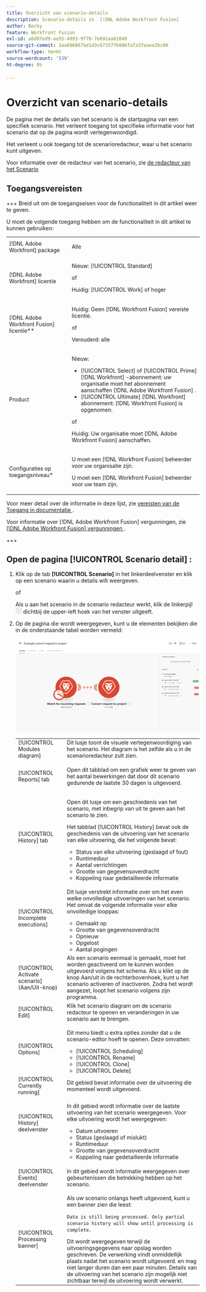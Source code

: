 ```yaml
---
title: Overzicht van scenario-details
description: Scenario-details in  [!DNL Adobe Workfront Fusion]
author: Becky
feature: Workfront Fusion
exl-id: a6d07ed9-aa55-4993-9f78-7e691aa61049
source-git-commit: 3aa896867bd143c67157fb886fafa37eaee2bc00
workflow-type: tm+mt
source-wordcount: '539'
ht-degree: 0%

---
```


# Overzicht van scenario-details

De pagina met de details van het scenario is de startpagina van een specifiek scenario. Het verleent toegang tot specifieke informatie voor het scenario dat op de pagina wordt vertegenwoordigd.

Het verleent u ook toegang tot de scenarioredacteur, waar u het scenario kunt uitgeven.

Voor informatie over de redacteur van het scenario, zie [ de redacteur van het Scenario ](/help/workfront-fusion/get-started-with-fusion/navigate-fusion/scenario-editor.md)

## Toegangsvereisten

+++ Breid uit om de toegangseisen voor de functionaliteit in dit artikel weer te geven.

U moet de volgende toegang hebben om de functionaliteit in dit artikel te kunnen gebruiken:

<table style="table-layout:auto">
 <col> 
 <col> 
 <tbody> 
  <tr> 
   <td role="rowheader">[!DNL Adobe Workfront] package</td> 
   <td> <p>Alle</p> </td> 
  </tr> 
  <tr data-mc-conditions=""> 
   <td role="rowheader">[!DNL Adobe Workfront] licentie</td> 
   <td> <p>Nieuw: [!UICONTROL Standard]</p><p>of</p><p>Huidig: [!UICONTROL Work] of hoger</p> </td> 
  </tr> 
  <tr> 
   <td role="rowheader">[!DNL Adobe Workfront Fusion] licentie**</td> 
   <td>
   <p>Huidig: Geen [!DNL Workfront Fusion] vereiste licentie.</p>
   <p>of</p>
   <p>Verouderd: alle </p>
   </td> 
  </tr> 
  <tr> 
   <td role="rowheader">Product</td> 
   <td>
   <p>Nieuw:</p> <ul><li>[!UICONTROL Select] of [!UICONTROL Prime] [!DNL Workfront] -abonnement: uw organisatie moet het abonnement aanschaffen [!DNL Adobe Workfront Fusion] .</li><li>[!UICONTROL Ultimate] [!DNL Workfront] abonnement: [!DNL Workfront Fusion] is opgenomen.</li></ul>
   <p>of</p>
   <p>Huidig: Uw organisatie moet [!DNL Adobe Workfront Fusion] aanschaffen.</p>
   </td> 
  </tr>
  <tr data-mc-conditions=""> 
   <td role="rowheader">Configuraties op toegangsniveau*</td> 
   <td> 
     <p>U moet een [!DNL Workfront Fusion] beheerder voor uw organisatie zijn.</p>
     <p>U moet een [!DNL Workfront Fusion] beheerder voor uw team zijn.</p>
   </td> 
  </tr> 
   </td> 
  </tr> 
 </tbody> 
</table>

Voor meer detail over de informatie in deze lijst, zie [ vereisten van de Toegang in documentatie ](/help/workfront-fusion/references/licenses-and-roles/access-level-requirements-in-documentation.md).

Voor informatie over [!DNL Adobe Workfront Fusion] vergunningen, zie [[!DNL Adobe Workfront Fusion]  vergunningen ](/help/workfront-fusion/set-up-and-manage-workfront-fusion/licensing-operations-overview/license-automation-vs-integration.md).

+++

## Open de pagina [!UICONTROL Scenario detail] :

1. Klik op de tab **[!UICONTROL Scenario]** in het linkerdeelvenster en klik op een scenario waarin u details wilt weergeven.

   of

   Als u aan het scenario in de scenario redacteur werkt, klik de linkerpijl ![ Uitgaan die pijl ](assets/exit-editing-arrow.png) dichtbij de upper-left hoek van het venster uitgeeft.

1. Op de pagina die wordt weergegeven, kunt u de elementen bekijken die in de onderstaande tabel worden vermeld:

   ![ het detail van het Scenario ](assets/scenario-detail-350x207.png)

   <table style="table-layout:auto"> 
    <col> 
    <col> 
    <tbody> 
     <tr> 
      <td role="rowheader">[!UICONTROL Modules diagram] </td> 
      <td>Dit lusje toont de visuele vertegenwoordiging van het scenario. Het diagram is het zelfde als u in de scenarioredacteur zult zien.</td> 
     </tr> 
     <tr> 
      <td role="rowheader">[!UICONTROL Reports] tab </td> 
      <td> <p>Open dit tabblad om een grafiek weer te geven van het aantal bewerkingen dat door dit scenario gedurende de laatste 30 dagen is uitgevoerd.</p>  </td> 
     </tr> 
     <tr> 
      <td role="rowheader">[!UICONTROL History] tab </td> 
      <td> <p>Open dit lusje om een geschiedenis van het scenario, met inbegrip van uit te geven aan het scenario te zien. </p> <p>Het tabblad [!UICONTROL History] bevat ook de geschiedenis van de uitvoering van het scenario van elke uitvoering, die het volgende bevat:</p> 
       <ul> 
        <li>Status van elke uitvoering (geslaagd of fout)</li> 
        <li>Runtimeduur</li> 
        <li>Aantal verrichtingen</li> 
        <li>Grootte van gegevensoverdracht</li> 
        <li>Koppeling naar gedetailleerde informatie</li> 
       </ul> </td> 
     </tr> 
     <tr> 
      <td role="rowheader">[!UICONTROL Incomplete executions]</td> 
      <td> <p>Dit lusje verstrekt informatie over om het even welke onvolledige uitvoeringen van het scenario. Het omvat de volgende informatie voor elke onvolledige looppas:</p> 
       <ul> 
        <li>Gemaakt op</li> 
        <li>Grootte van gegevensoverdracht</li> 
        <li>Opnieuw</li> 
        <li>Opgelost</li> 
        <li>Aantal pogingen</li> 
       </ul> </td> 
     </tr> 
     <tr> 
      <td role="rowheader">[!UICONTROL Activate scenario] (Aan/Uit-knop)</td> 
      <td>Als een scenario eenmaal is gemaakt, moet het worden geactiveerd om te kunnen worden uitgevoerd volgens het schema. Als u klikt op de knop Aan/uit in de rechterbovenhoek, kunt u het scenario activeren of inactiveren. Zodra het wordt aangezet, loopt het scenario volgens zijn programma.</td> 
     </tr> 
     <tr> 
      <td role="rowheader">[!UICONTROL Edit]</td> 
      <td>Klik het scenario diagram om de scenario redacteur te openen en veranderingen in uw scenario aan te brengen.</td> 
     </tr> 
     <tr> 
      <td role="rowheader">[!UICONTROL Options]</td> 
      <td> <p>Dit menu biedt u extra opties zonder dat u de scenario-editor hoeft te openen. Deze omvatten:</p> 
       <ul> 
        <li>[!UICONTROL Scheduling]</li> 
        <li>[!UICONTROL Rename]</li> 
        <li>[!UICONTROL Clone]</li> 
        <li>[!UICONTROL Delete]</li> 
       </ul> </td> 
     </tr> 
     <tr> 
      <td role="rowheader">[!UICONTROL Currently running]</td> 
      <td>Dit gebied bevat informatie over de uitvoering die momenteel wordt uitgevoerd.</td> 
     </tr> 
     <tr> 
      <td role="rowheader"> <p>[!UICONTROL History] deelvenster</p> <p> </p> </td> 
      <td> <p>In dit gebied wordt informatie over de laatste uitvoering van het scenario weergegeven. Voor elke uitvoering wordt het weergegeven:</p> 
       <ul> 
        <li>Datum uitvoeren</li> 
        <li>Status (geslaagd of mislukt)</li> 
        <li>Runtimeduur</li> 
        <li>Grootte van gegevensoverdracht</li> 
        <li>Koppeling naar gedetailleerde informatie</li> 
       </ul> </td> 
     </tr> 
         <tr> 
      <td role="rowheader"> <p>[!UICONTROL Events] deelvenster</p>  </td> 
      <td>In dit gebied wordt informatie weergegeven over gebeurtenissen die betrekking hebben op het scenario.  </td> 
     </tr> 
     <tr> 
      <td role="rowheader"> <p>[!UICONTROL Processing banner]</p>  </td>

   <td>Als uw scenario onlangs heeft uitgevoerd, kunt u een banner zien die leest:<p><code>Data is still being processed. Only partial scenario history will show until processing is complete.</code></p>Dit wordt weergegeven terwijl de uitvoeringsgegevens naar opslag worden geschreven. De verwerking vindt onmiddellijk plaats nadat het scenario wordt uitgevoerd. en mag niet langer duren dan een paar minuten. Details van de uitvoering van het scenario zijn mogelijk niet zichtbaar terwijl de uitvoering wordt verwerkt.</td> 
     </tr> 
    </tbody> 
   </table>
